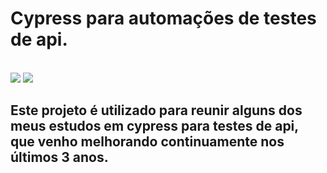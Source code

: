 # Cypress para automações de testes de api.
<br>
<img src="https://img.shields.io/badge/JavaScript-F7DF1E?style=for-the-badge&logo=javascript&logoColor=black"/>
<img src="https://img.shields.io/badge/Node.js-43853D?style=for-the-badge&logo=node.js&logoColor=white"/>

## Este projeto é utilizado para reunir alguns dos meus estudos em cypress para testes de api, que venho melhorando continuamente nos últimos 3 anos.
